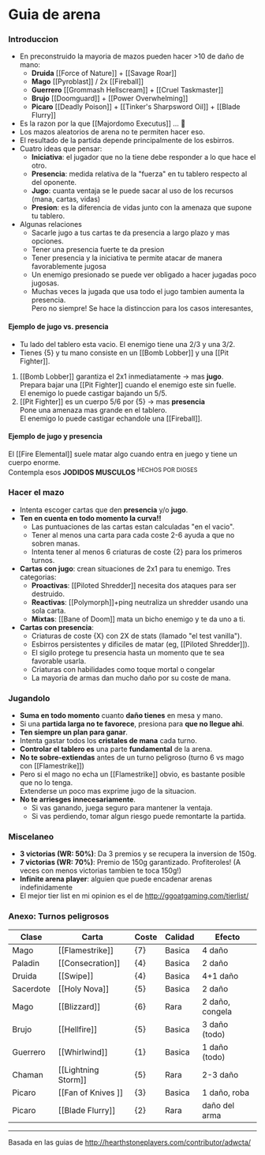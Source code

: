  # Guia de arena
### Introduccion
* En preconstruido la mayoria de mazos pueden hacer >10 de daño de mano:
  + **Druida** [[Force of Nature]] + [[Savage Roar]]
  + **Mago** [[Pyroblast]] / 2x [[Fireball]]
  + **Guerrero** [[Grommash Hellscream]] + [[Cruel Taskmaster]]
  + **Brujo** [[Doomguard]] + [[Power Overwhelming]]
  + **Picaro** [[Deadly Poison]] + [[Tinker's Sharpsword Oil]] + [[Blade Flurry]]
* Es la razon por la que [[Majordomo Executus]] ... 💩
* Los mazos aleatorios de arena no te permiten hacer eso.
* El resultado de la partida depende principalmente de los esbirros.
* Cuatro ideas que pensar:
  + **Iniciativa**: el jugador que no la tiene debe responder a lo que hace el otro.
  + **Presencia**: medida relativa de la "fuerza" en tu tablero respecto al del oponente.
  + **Jugo**: cuanta ventaja se le puede sacar al uso de los recursos (mana, cartas, vidas)
  + **Presion**: es la diferencia de vidas junto con la amenaza que supone tu tablero.
* Algunas relaciones
  + Sacarle jugo a tus cartas te da presencia a largo plazo y mas opciones.
  + Tener una presencia fuerte te da presion
  + Tener presencia y la iniciativa te permite atacar de manera favorablemente jugosa
  + Un enemigo presionado se puede ver obligado a hacer jugadas poco jugosas.
  + Muchas veces la jugada que usa todo el jugo tambien aumenta la presencia.  
    Pero no siempre! Se hace la distinccion para los casos interesantes,

#### Ejemplo de jugo vs. presencia
* Tu lado del tablero esta vacio. El enemigo tiene una 2/3 y una 3/2.
* Tienes {5} y tu mano consiste en un [[Bomb Lobber]] y una [[Pit Fighter]].
1. [[Bomb Lobber]] garantiza el 2x1 inmediatamente → mas **jugo**.  
   Prepara bajar una [[Pit Fighter]] cuando el enemigo este sin fuelle.  
   El enemigo lo puede castigar bajando un 5/5.
2. [[Pit Fighter]] es un cuerpo 5/6 por {5} → mas **presencia**  
   Pone una amenaza mas grande en el tablero.  
   El enemigo lo puede castigar echandole una [[Fireball]].

#### Ejemplo de jugo y presencia
El [[Fire Elemental]] suele matar algo cuando entra en juego y tiene un cuerpo enorme.  
Contempla esos **JODIDOS MUSCULOS** <sup>HECHOS POR DIOSES</sup>


### Hacer el mazo
* Intenta escoger cartas que den **presencia** y/o **jugo**.
* **Ten en cuenta en todo momento la curva!!**
  + Las puntuaciones de las cartas estan calculadas "en el vacio".
  + Tener al menos una carta para cada coste 2-6 ayuda a que no sobren manas.
  + Intenta tener al menos 6 criaturas de coste {2} para los primeros turnos.
* **Cartas con jugo**: crean situaciones de 2x1 para tu enemigo. Tres categorias:
  + **Proactivas**: [[Piloted Shredder]] necesita dos ataques para ser destruido.
  + **Reactivas**: [[Polymorph]]+ping neutraliza un shredder usando una sola carta.
  + **Mixtas**: [[Bane of Doom]] mata un bicho enemigo y te da uno a ti.
* **Cartas con presencia**:
  + Criaturas de coste {X} con 2X de stats (llamado "el test vanilla").
  + Esbirros persistentes y dificiles de matar (eg, [[Piloted Shredder]]).
  + El sigilo protege tu presencia hasta un momento que te sea favorable usarla.
  * Criaturas con habilidades como toque mortal o congelar
  + La mayoria de armas dan mucho daño por su coste de mana.

### Jugandolo

* **Suma en todo momento** cuanto **daño tienes** en mesa y mano.
* Si una **partida larga no te favorece**, presiona para **que no llegue ahi**.
* **Ten siempre un plan para ganar**.
* Intenta gastar todos los **cristales de mana** cada turno.
* **Controlar el tablero es** una parte **fundamental** de la arena.
* **No te sobre-extiendas** antes de un turno peligroso (turno 6 vs mago con [[Flamestrike]])
* Pero si el mago no echa un [[Flamestrike]] obvio, es bastante posible que no lo tenga.  
  Extenderse un poco mas exprime jugo de la situacion.
* **No te arriesges innecesariamente**.
  + Si vas ganando, juega seguro para mantener la ventaja.
  + Si vas perdiendo, tomar algun riesgo puede remontarte la partida.


### Miscelaneo
* **3 victorias (WR: 50%)**: Da 3 premios y se recupera la inversion de 150g.
* **7 victorias (WR: 70%)**: Premio de 150g garantizado. Profiteroles!
  (A veces con menos victorias tambien te toca 150g!)
* **Infinite arena player**: alguien que puede encadenar arenas indefinidamente
* El mejor tier list en mi opinion es el de http://ggoatgaming.com/tierlist/

### Anexo: Turnos peligrosos

| Clase         | Carta               | Coste    | Calidad | Efecto          |
| ------------- | ------------------- | -------- | ------- | --------------- |
| Mago          | [[Flamestrike]]     | {7}      | Basica  | 4 daño          |
| Paladin       | [[Consecration]]    | {4}      | Basica  | 2 daño          |
| Druida        | [[Swipe]]           | {4}      | Basica  | 4+1 daño        |
| Sacerdote     | [[Holy Nova]]       | {5}      | Basica  | 2 daño          |
| Mago          | [[Blizzard]]        | {6}      | Rara    | 2 daño, congela |
| Brujo         | [[Hellfire]]        | {5}      | Basica  | 3 daño (todo)   |
| Guerrero      | [[Whirlwind]]       | {1}      | Basica  | 1 daño (todo)   |
| Chaman        | [[Lightning Storm]] | {5}      | Rara    | 2-3 daño        |
| Picaro        | [[Fan of Knives ]]  | {3}      | Basica  | 1 daño, roba    |
| Picaro        | [[Blade Flurry]]    | {2}      | Rara    | daño del arma   |


----
Basada en las guias de http://hearthstoneplayers.com/contributor/adwcta/